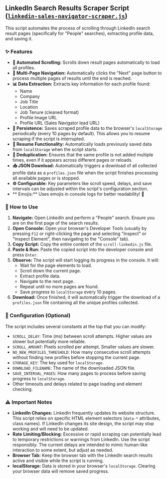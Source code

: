## LinkedIn Search Results Scraper Script ([`linkedin-sales-navigator-scraper.js`](./linkedin-sales-navigator-scraper.js))

This script automates the process of scrolling through LinkedIn search result pages (specifically for "People" searches), extracting profile data, and saving it.

### ✨ Features

- **📜 Automated Scrolling:** Scrolls down result pages automatically to load all profiles.
- **📄 Multi-Page Navigation:** Automatically clicks the "Next" page button to process multiple pages of results until the end is reached.
- **📊 Data Extraction:** Extracts key information for each profile found:
  - Name
  - Company
  - Job Title
  - Location
  - Job Tenure (cleaned format)
  - Profile Image URL
  - Profile URL (Sales Navigator lead URL)
- **💾 Persistence:** Saves scraped profile data to the browser's `localStorage` periodically (every 10 pages by default). This allows you to resume scraping if the script is interrupted.
- **🔄 Resume Functionality:** Automatically loads previously saved data from `localStorage` when the script starts.
- **🚫 Deduplication:** Ensures that the same profile is not added multiple times, even if it appears across different pages or reloads.
- **📥 JSON Download:** Automatically triggers a download of all collected profile data as a `profiles.json` file when the script finishes processing all available pages or is stopped.
- **⚙️ Configurable:** Key parameters like scroll speed, delays, and save intervals can be adjusted within the script's configuration section.
- ** Emojis:** Uses emojis in console logs for better readability! 🚀

### 🚀 How to Use

1.  **Navigate:** Open LinkedIn and perform a "People" search. Ensure you are on the first page of the search results.
2.  **Open Console:** Open your browser's Developer Tools (usually by pressing `F12` or right-clicking the page and selecting "Inspect" or "Inspect Element", then navigating to the "Console" tab).
3.  **Copy Script:** Copy the entire content of the `scroll-linkedin.js` file.
4.  **Paste & Run:** Paste the copied script into the developer console and press `Enter`.
5.  **Observe:** The script will start logging its progress in the console. It will:
    - Wait for the page elements to load.
    - Scroll down the current page.
    - Extract profile data.
    - Navigate to the next page.
    - Repeat until no more pages are found.
    - Save progress to `localStorage` every 10 pages.
6.  **Download:** Once finished, it will automatically trigger the download of a `profiles.json` file containing all the unique profiles collected.

### 🔧 Configuration (Optional)

The script includes several constants at the top that you can modify:

- `SCROLL_DELAY`: Time (ms) between scroll attempts. Higher values are slower but potentially more reliable.
- `SCROLL_AMOUNT`: Pixels scrolled per attempt. Smaller values are slower.
- `NO_NEW_PROFILES_THRESHOLD`: How many consecutive scroll attempts without finding new profiles before stopping the current page.
- `STORAGE_KEY`: The key used for `localStorage`.
- `DOWNLOAD_FILENAME`: The name of the downloaded JSON file.
- `SAVE_INTERVAL_PAGES`: How many pages to process before saving progress to `localStorage`.
- Other timeouts and delays related to page loading and element checking.

### ⚠️ Important Notes

- **LinkedIn Changes:** LinkedIn frequently updates its website structure. This script relies on specific HTML element selectors (`data-*` attributes, class names). If LinkedIn changes its site design, the script may stop working and will need to be updated.
- **Rate Limiting/Blocking:** Excessive or rapid scraping can potentially lead to temporary restrictions or warnings from LinkedIn. Use the script responsibly. The current delays are intended to mimic human-like interaction to some extent, but adjust as needed.
- **Browser Tab:** Keep the browser tab with the LinkedIn search results active and visible while the script is running.
- **localStorage:** Data is stored in your browser's `localStorage`. Clearing your browser data will remove saved progress.
